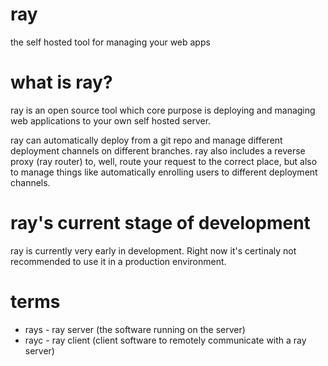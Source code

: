 # ray
the self hosted tool for managing your web apps

# what is ray? 
ray is an open source tool which core purpose is deploying and managing web applications to your own self hosted server.

ray can automatically deploy from a git repo and manage different deployment channels on different branches. ray also includes a reverse proxy (ray router) to, well, route your request to the correct place, but also to manage things like automatically enrolling users to different deployment channels.
# ray's current stage of development
ray is currently very early in development. Right now it's certinaly not recommended to use it in a production environment.
# terms
- rays - ray server (the software running on the server)
- rayc - ray client (client software to remotely communicate with a ray server)
